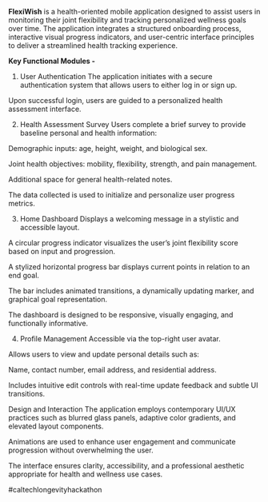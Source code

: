 **FlexiWish** is a health-oriented mobile application designed to assist users in monitoring their joint flexibility and tracking personalized wellness goals over time. The application integrates a structured onboarding process, interactive visual progress indicators, and user-centric interface principles to deliver a streamlined health tracking experience.

**Key Functional Modules -**
1. User Authentication
The application initiates with a secure authentication system that allows users to either log in or sign up.

Upon successful login, users are guided to a personalized health assessment interface.

2. Health Assessment Survey
Users complete a brief survey to provide baseline personal and health information:

Demographic inputs: age, height, weight, and biological sex.

Joint health objectives: mobility, flexibility, strength, and pain management.

Additional space for general health-related notes.

The data collected is used to initialize and personalize user progress metrics.

3. Home Dashboard
Displays a welcoming message in a stylistic and accessible layout.

A circular progress indicator visualizes the user’s joint flexibility score based on input and progression.

A stylized horizontal progress bar displays current points in relation to an end goal.

The bar includes animated transitions, a dynamically updating marker, and graphical goal representation.

The dashboard is designed to be responsive, visually engaging, and functionally informative.

4. Profile Management
Accessible via the top-right user avatar.

Allows users to view and update personal details such as:

Name, contact number, email address, and residential address.

Includes intuitive edit controls with real-time update feedback and subtle UI transitions.

Design and Interaction
The application employs contemporary UI/UX practices such as blurred glass panels, adaptive color gradients, and elevated layout components.

Animations are used to enhance user engagement and communicate progression without overwhelming the user.

The interface ensures clarity, accessibility, and a professional aesthetic appropriate for health and wellness use cases.

#caltechlongevityhackathon
